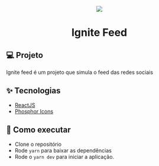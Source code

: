 <p align="center" >
<img src="src/assets/ignite-logo.svg">
</p>

<h1 align="center">
  Ignite Feed
</h1>

## 💻 Projeto

Ignite feed é um projeto que simula o feed das redes sociais

## ✨ Tecnologias

- [ReactJS](https://react.dev/)
- [Phosphor Icons](https://phosphoricons.com/)

## 🚀 Como executar

- Clone o repositório
- Rode `yarn` para baixar as dependências
- Rode o `yarn dev` para iniciar a aplicação.
